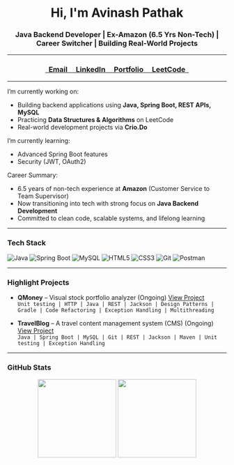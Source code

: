 <h1 align="center">Hi, I'm Avinash Pathak</h1>
<h3 align="center">Java Backend Developer | Ex-Amazon (6.5 Yrs Non-Tech) | Career Switcher | Building Real-World Projects</h3>

---
<h3 align="center">
  <a href="mailto:avinashee0012@gmail.com" target="_blank">
    &nbsp;&nbsp;Email&nbsp;&nbsp;
  </a>
  <a href="https://linkedin.com/in/avinashee0012" target="_blank">
    &nbsp;&nbsp;LinkedIn&nbsp;&nbsp;
  </a>
  <a href="https://www.crio.do/learn/portfolio/avinashee0012" target="_blank">
    &nbsp;&nbsp;Portfolio&nbsp;&nbsp;
  </a>
  <a href="https://www.leetcode.com/avinashee0012" target="_blank">
    &nbsp;&nbsp;LeetCode&nbsp;&nbsp;
  </a>
</h3>

---

I’m currently working on:
- Building backend applications using **Java, Spring Boot, REST APIs, MySQL**
- Practicing **Data Structures & Algorithms** on LeetCode
- Real-world development projects via **Crio.Do**

I’m currently learning:
- Advanced Spring Boot features
- Security (JWT, OAuth2)

Career Summary:
- 6.5 years of non-tech experience at **Amazon** (Customer Service to Team Supervisor)
- Now transitioning into tech with strong focus on **Java Backend Development**
- Committed to clean code, scalable systems, and lifelong learning

---

### Tech Stack

![Java](https://img.shields.io/badge/Java-ED8B00?style=for-the-badge&logo=java&logoColor=white)
![Spring Boot](https://img.shields.io/badge/SpringBoot-6DB33F?style=for-the-badge&logo=spring-boot&logoColor=white)
![MySQL](https://img.shields.io/badge/MySQL-00758F?style=for-the-badge&logo=mysql&logoColor=white)
![HTML5](https://img.shields.io/badge/HTML5-E34F26?style=for-the-badge&logo=html5&logoColor=white)
![CSS3](https://img.shields.io/badge/CSS3-264de4?style=for-the-badge&logo=css3&logoColor=white)
![Git](https://img.shields.io/badge/Git-F05032?style=for-the-badge&logo=git&logoColor=white)
![Postman](https://img.shields.io/badge/Postman-FF6C37?style=for-the-badge&logo=postman&logoColor=white)

---

### Highlight Projects

- **QMoney** – Visual stock portfolio analyzer (Ongoing) [View Project](https://www.crio.do/learn/portfolio/avinashee0012/ME_QMONEY_V2) <br>
  `Unit testing | HTTP | Java | REST | Jackson | Design Patterns | Gradle | Code Refactoring | Exception Handling | Multithreading`  

- **TravelBlog** – A travel content management system (CMS) (Ongoing) [View Project](https://github.com/avinashee0012/travelblogplatform) <br>
  `Java | Spring Boot | MySQL | Git | REST | Jackson | Maven | Unit testing | Exception Handling`  

---

### GitHub Stats

<p align="center">
  <img src="https://github-readme-stats.vercel.app/api?username=avinashee0012&show_icons=true&theme=tokyonight" height="180px"/>
  <img src="https://github-readme-streak-stats.herokuapp.com/?user=avinashee0012&theme=tokyonight" height="180px"/>
</p>